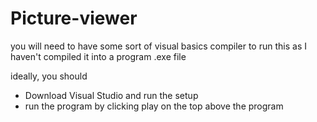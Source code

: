 # Picture-viewer

you will need to have some sort of visual basics compiler to run this as I haven't compiled it into a program .exe file 

ideally, you should 
- Download Visual Studio and run the setup
- run the program by clicking play on the top above the program
